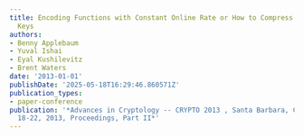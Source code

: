 ```yaml
---
title: Encoding Functions with Constant Online Rate or How to Compress Garbled Circuits
  Keys
authors:
- Benny Applebaum
- Yuval Ishai
- Eyal Kushilevitz
- Brent Waters
date: '2013-01-01'
publishDate: '2025-05-18T16:29:46.860571Z'
publication_types:
- paper-conference
publication: '*Advances in Cryptology -- CRYPTO 2013 , Santa Barbara, CA, USA, August
  18-22, 2013, Proceedings, Part II*'
---
```

